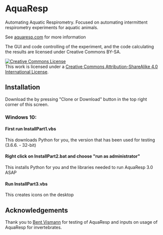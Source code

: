 # AquaResp
Automating Aquatic Respirometry. Focused on automating intermittent respirometry experiments for aquatic animals.

See <a href = "http:\\www.aquaresp.com" target="_blank">aquaresp.com</a> for more information 

The GUI and code controlling of the experiment, and the code calculating the results are licensed under Creative Commons BY-SA.

<a rel="license" href="http://creativecommons.org/licenses/by-sa/4.0/"><img alt="Creative Commons License" style="border-width:0" src="https://i.creativecommons.org/l/by-sa/4.0/88x31.png" /></a><br />This work is licensed under a <a rel="license" href="http://creativecommons.org/licenses/by-sa/4.0/">Creative Commons Attribution-ShareAlike 4.0 International License</a>.


## Installation

Download the by pressing "Clone or Download" button in the top right corner of this screen. 

### Windows 10:

#### First run InstallPart1.vbs
This downloads Python for you, the version that has been used for testing (3.6.6. - 32-bit)

#### Right click on InstallPart2.bat and choose "run as administrator"
This installs Python for you and the libraries needed to run AquaResp 3.0 ASAP

#### Run InstallPart3.vbs
This creates icons on the desktop





## Acknowledgements

Thank you to <a href = "https://www1.bio.ku.dk/english/staff/?pure=en/persons/158364">Bent Vismann</a> for testing of AquaResp and inputs on usage of AquaResp for invertebrates.
